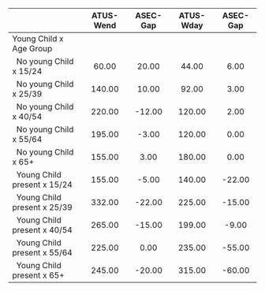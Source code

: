 
|                      |    ATUS-Wend |     ASEC-Gap |    ATUS-Wday |     ASEC-Gap |
| -------------------- | :----------: | :----------: | :----------: | :----------: |
| Young Child x Age Group |              |              |              |              |
| &nbsp;&nbsp;No young Child x 15/24 |        60.00 |        20.00 |        44.00 |         6.00 |
| &nbsp;&nbsp;No young Child x 25/39 |       140.00 |        10.00 |        92.00 |         3.00 |
| &nbsp;&nbsp;No young Child x 40/54 |       220.00 |       -12.00 |       120.00 |         2.00 |
| &nbsp;&nbsp;No young Child x 55/64 |       195.00 |        -3.00 |       120.00 |         0.00 |
| &nbsp;&nbsp;No young Child x 65+ |       155.00 |         3.00 |       180.00 |         0.00 |
| &nbsp;&nbsp;Young Child present x 15/24 |       155.00 |        -5.00 |       140.00 |       -22.00 |
| &nbsp;&nbsp;Young Child present x 25/39 |       332.00 |       -22.00 |       225.00 |       -15.00 |
| &nbsp;&nbsp;Young Child present x 40/54 |       265.00 |       -15.00 |       199.00 |        -9.00 |
| &nbsp;&nbsp;Young Child present x 55/64 |       225.00 |         0.00 |       235.00 |       -55.00 |
| &nbsp;&nbsp;Young Child present x 65+ |       245.00 |       -20.00 |       315.00 |       -60.00 |

